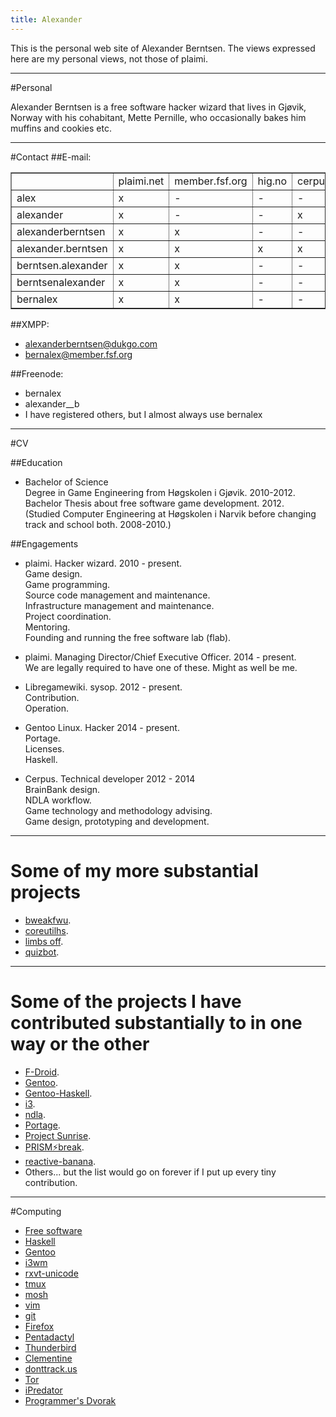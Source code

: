 ```yaml
---
title: Alexander
---
```


This is the personal web site of Alexander Berntsen. The views expressed here
are my personal views, not those of plaimi.

* * *
#Personal

Alexander Berntsen is a free software hacker wizard that lives in Gjøvik,
Norway with his cohabitant, Mette Pernille, who occasionally bakes him
muffins and cookies etc.

* * *
#Contact
##E-mail:
<table border="1">
    <tr>
        <td> </td>
        <td>plaimi.net</td>
        <td>member.fsf.org</td>
        <td>hig.no</td>
        <td>cerpus.com</td>
        <td>gentoo.org</td>
    </tr>
    <tr>
        <td>alex</td>
        <td>x</td>
        <td>-</td>
        <td>-</td>
        <td>-</td>
        <td>-</td>
    </tr>
    <tr>
        <td>alexander</td>
        <td>x</td>
        <td>-</td>
        <td>-</td>
        <td>x</td>
        <td>-</td>
    </tr>
    <tr>
        <td>alexanderberntsen</td>
        <td>x</td>
        <td>x</td>
        <td>-</td>
        <td>-</td>
        <td>-</td>
    </tr>
    <tr>
        <td>alexander.berntsen</td>
        <td>x</td>
        <td>x</td>
        <td>x</td>
        <td>x</td>
        <td>-</td>
    </tr>
    <tr>
        <td>berntsen.alexander</td>
        <td>x</td>
        <td>x</td>
        <td>-</td>
        <td>-</td>
        <td>-</td>
    </tr>
    <tr>
        <td>berntsenalexander</td>
        <td>x</td>
        <td>x</td>
        <td>-</td>
        <td>-</td>
        <td>-</td>
    </tr>
    <tr>
        <td>bernalex</td>
        <td>x</td>
        <td>x</td>
        <td>-</td>
        <td>-</td>
        <td>x</td>
    </tr>
</table>

##XMPP:
  * alexanderberntsen@dukgo.com
  * bernalex@member.fsf.org

##Freenode:
  * bernalex
  * alexander\_\_b
  * I have registered others, but I almost always use bernalex

* * *
#CV

##Education
* Bachelor of Science  
Degree in Game Engineering from Høgskolen i Gjøvik. 2010-2012.  
Bachelor Thesis about free software game development. 2012.  
(Studied Computer Engineering at Høgskolen i Narvik before changing track and
school both. 2008-2010.)

##Engagements
* plaimi. Hacker wizard. 2010 - present.  
Game design.  
Game programming.  
Source code management and maintenance.  
Infrastructure management and maintenance.  
Project coordination.  
Mentoring.  
Founding and running the free software lab (flab).

* plaimi. Managing Director/Chief Executive Officer. 2014 - present.  
We are legally required to have one of these. Might as well be me.

* Libregamewiki. sysop. 2012 - present.  
Contribution.  
Operation.

* Gentoo Linux. Hacker 2014 - present.  
Portage.  
Licenses.  
Haskell.

* Cerpus. Technical developer 2012 - 2014  
BrainBank design.  
NDLA workflow.  
Game technology and methodology advising.  
Game design, prototyping and development.

* * *
# Some of my more substantial projects
* [bweakfwu](/games/bweakfwu.html).
* [coreutilhs](https://github.com/alexander-b/coreutilhs).
* [limbs off](/games/limbs-off.html).
* [quizbot](/games/quizbot.html).

* * *
# Some of the projects I have contributed substantially to in one way or the other
* [F-Droid](https://f-droid.org/).
* [Gentoo](https://www.gentoo.org/).
* [Gentoo-Haskell](https://github.com/gentoo-haskell/gentoo-haskell).
* [i3](https://i3wm.org/).
* [ndla](https://ndla.no/).
* [Portage](https://www.gentoo.org/proj/en/portage/).
* [Project Sunrise](https://overlays.gentoo.org/proj/sunrise/).
* [PRISM⚡break](https://prism-break.org/).
* [reactive-banana](https://haskell.org/haskellwiki/Reactive-banana).
* Others... but the list would go on forever if I put up every tiny
contribution.

* * *
#Computing
* [Free software](https://www.gnu.org/philosophy/free-sw.html)
* [Haskell](https://www.haskell.org/)
* [Gentoo](https://www.gentoo.org/)
* [i3wm](https://i3wm.org/)
* [rxvt-unicode](http://software.schmorp.de/pkg/rxvt-unicode)
* [tmux](https://tmux.sourceforge.net/)
* [mosh](https://mosh.mit.edu/)
* [vim](https://www.vim.org/)
* [git](https://git-scm.com/)
* [Firefox](https://www.mozilla.org/en-US/firefox/fx/)
* [Pentadactyl](https://5digits.org/pentadactyl/)
* [Thunderbird](https://www.mozilla.org/projects/thunderbird/)
* [Clementine](https://www.clementine-player.org/)
* [donttrack.us](https://donttrack.us)
* [Tor](https://www.torproject.org/)
* [iPredator](https://ipredator.se/)
* [Programmer's Dvorak](https://www.kaufmann.no/roland/dvorak/)
